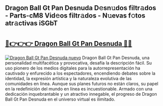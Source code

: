 ## Dragon Ball Gt Pan Desnuda D𝚎sn𝚞dos filtr𝚊dos - Parts-cM8 Vid𝚎os filtr𝚊dos - N𝚞evas f𝚘tos atr𝚊ctivas iSGbT

# <h2><a href="http://mbbtj9.tromn.icu/?c=Dragon+Ball+Gt+Pan+Desnuda">🔗👉👉👉 Dragon Ball Gt Pan Desnuda 🔗🔗</a></h2>

[![Dragon Ball Gt Pan Desnuda nuevo](https://i.imgur.com/pEAQMta.gif)](http://mbbtj9.tromn.icu/?c=Dragon+Ball+Gt+Pan+Desnuda)
Dragon Ball Gt Pan Desnuda, una personalidad multifacética y provocativa, desafía la descripción fácil. Su uso pionero de los medios digitales para la autorrepresentación ha cautivado y enfurecido a los espectadores, encendiendo debates sobre la identidad, la expresión artística y la naturaleza evolutiva de las comunidades en línea. Aunque sus planes futuros no están claros, su papel en la redefinición del mundo en línea es incuestionable. Armado con una dedicación inquebrantable y un atractivo innegable, el progreso de Dragon Ball Gt Pan Desnuda en el universo virtual es ilimitado.
